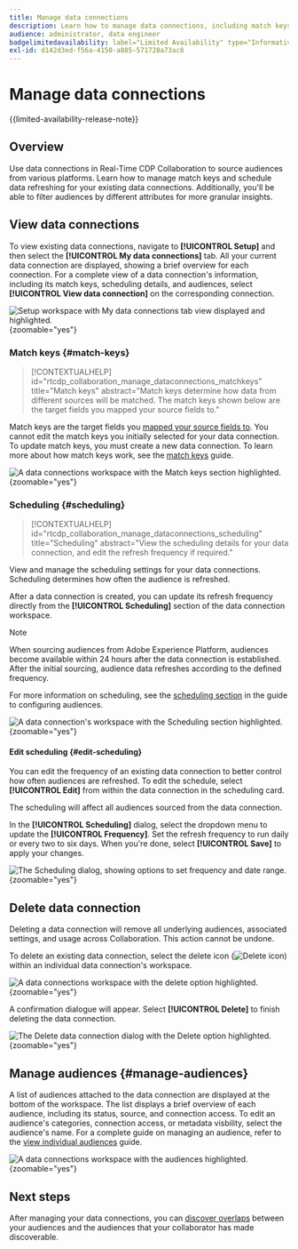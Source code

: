 ```yaml
---
title: Manage data connections
description: Learn how to manage data connections, including match keys, scheduling, use cases, and audience filtering in Real-Time CDP Collaboration
audience: administrator, data engineer
badgelimitedavailability: label="Limited Availability" type="Informative" url="https://helpx.adobe.com/legal/product-descriptions/real-time-customer-data-platform-collaboration.html newtab=true"
exl-id: d142d3ed-f56a-4150-a885-571728a73ac8
---
```

# Manage data connections

{{limited-availability-release-note}}

## Overview

Use data connections in Real-Time CDP Collaboration to source audiences from various platforms. Learn how to manage match keys and schedule data refreshing for your existing data connections. Additionally, you'll be able to filter audiences by different attributes for more granular insights.

## View data connections

To view existing data connections, navigate to **[!UICONTROL Setup]** and then select the **[!UICONTROL My data connections]** tab. All your current data connection are displayed, showing a brief overview for each connection. For a complete view of a data connection's information, including its match keys, scheduling details, and audiences, select **[!UICONTROL View data connection]** on the corresponding connection.

![Setup workspace with My data connections tab view displayed and highlighted.](/help/assets/setup/manage-data-connection/my-data-connections.png){zoomable="yes"}

### Match keys {#match-keys}

>[!CONTEXTUALHELP]
>id="rtcdp_collaboration_manage_dataconnections_matchkeys"
>title="Match keys"
>abstract="Match keys determine how data from different sources will be matched. The match keys shown below are the target fields you mapped your source fields to."

Match keys are the target fields you [mapped your source fields to](./onboard-audiences.md#map-fields). You cannot edit the match keys you initially selected for your data connection. To update match keys, you must create a new data connection. To learn more about how match keys work, see the [match keys](./onboard-account.md#set-up-match-keys) guide.

![A data connections workspace with the Match keys section highlighted.](/help/assets/setup/manage-data-connection/view-data-connection-match-keys.png){zoomable="yes"}

### Scheduling {#scheduling}

>[!CONTEXTUALHELP]
>id="rtcdp_collaboration_manage_dataconnections_scheduling"
>title="Scheduling"
>abstract="View the scheduling details for your data connection, and edit the refresh frequency if required."

View and manage the scheduling settings for your data connections. Scheduling determines how often the audience is refreshed.

After a data connection is created, you can update its refresh frequency directly from the **[!UICONTROL Scheduling]** section of the data connection workspace.

>[!NOTE]
>
>When sourcing audiences from Adobe Experience Platform, audiences become available within 24 hours after the data connection is established. After the initial sourcing, audience data refreshes according to the defined frequency.

For more information on scheduling, see the [scheduling section](/help/guide/setup/onboard-audiences.md#schedule) in the guide to configuring audiences.

![A data connection's workspace with the Scheduling section highlighted.](/help/assets/setup/manage-data-connection/view-data-connection-scheduling.png){zoomable="yes"}

#### Edit scheduling {#edit-scheduling}

You can edit the frequency of an existing data connection to better control how often audiences are refreshed. To edit the schedule, select **[!UICONTROL Edit]** from within the data connection in the scheduling card. 

The scheduling will affect all audiences sourced from the data connection. 

In the **[!UICONTROL Scheduling]** dialog, select the dropdown menu to update the **[!UICONTROL Frequency]**. Set the refresh frequency to run daily or every two to six days. When you're done, select **[!UICONTROL Save]** to apply your changes.

![The Scheduling dialog, showing options to set frequency and date range.](../../assets/setup/manage-data-connection/scheduling-dialog.png){zoomable="yes"}

## Delete data connection

Deleting a data connection will remove all underlying audiences, associated settings, and usage across Collaboration. This action cannot be undone.

To delete an existing data connection, select the delete icon (![Delete icon](/help/assets/common/delete.svg)) within an individual data connection's workspace.

![A data connections workspace with the delete option highlighted.](/help/assets/setup/manage-data-connection/delete-data-connection.png){zoomable="yes"}

A confirmation dialogue will appear. Select **[!UICONTROL Delete]** to finish deleting the data connection.

![The Delete data connection dialog with the Delete option highlighted.](/help/assets/setup/manage-data-connection/delete-data-connection-confirm.png){zoomable="yes"}

## Manage audiences {#manage-audiences}

A list of audiences attached to the data connection are displayed at the bottom of the workspace. The list displays a brief overview of each audience, including its status, source, and connection access. To edit an audience's categories, connection access, or metadata visbility, select the audience's name. For a complete guide on managing an audience, refer to the [view individual audiences](./onboard-audiences.md#view-individual-audiences) guide.

![A data connections workspace with the audiences highlighted.](/help/assets/setup/manage-data-connection/view-data-connection-manage-audiences.png){zoomable="yes"}

## Next steps

After managing your data connections, you can [discover overlaps](/help/guide/collaborate/discover.md) between your audiences and the audiences that your collaborator has made discoverable.
